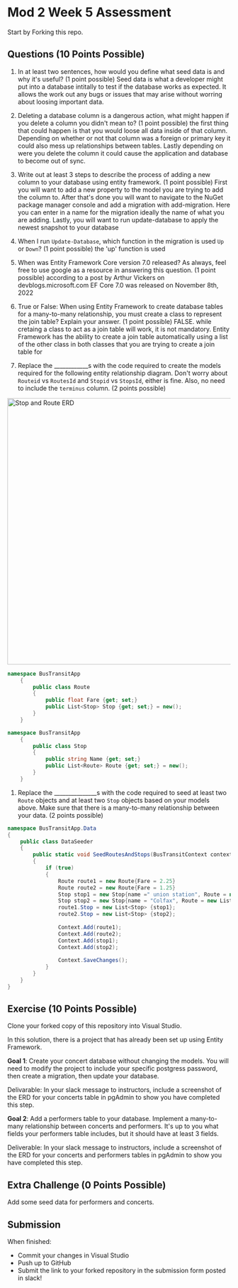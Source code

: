# Mod 2 Week 5 Assessment

Start by Forking this repo.

## Questions (10 Points Possible)

1. In at least two sentences, how would you define what seed data is and why it's useful? (1 point possible)
Seed data is what a developer might put into a database intitally to test if the database works as expected. It allows the work out any bugs or issues that may arise without worring about loosing important data. 
1. Deleting a database column is a dangerous action, what might happen if you delete a column you didn't mean to? (1 point possible)
the first thing that could happen is that you would loose all data inside of that column. Depending on whether or not that column was a foreign or primary key it could also mess up relationships between tables. Lastly depending on were you delete the column it could cause the application and database to become out of sync.
1. Write out at least 3 steps to describe the process of adding a new column to your database using entity framework. (1 point possible)
    First you will want to add a new property to the model you are trying to add the column to. After that's done you will want to navigate to the NuGet package manager console and add a migration with add-migration. Here you can enter in a name for the migration ideally the name of what you are adding. Lastly, you will want to run update-database to apply the newest snapshot to your database
    
1. When I run `Update-Database`, which function in the migration is used `Up` or `Down`? (1 point possible)
the 'up' function is used
1. When was Entity Framework Core version 7.0 released? As always, feel free to use google as a resource in answering this question. (1 point possible)
according to a post by Arthur Vickers on devblogs.microsoft.com EF Core 7.0 was released on November 8th, 2022
1. True or False: When using Entity Framework to create database tables for a many-to-many relationship, you must create a class to represent the join table? Explain your answer. (1 point possible) FALSE. while cretaing a class to act as a join table will work, it is not mandatory. Entity Framework has the ability to create a join table automatically using a list of the other class in both classes that you are trying to create a join table for

1. Replace the ____________s with the code required to create the models required for the following entity relationship diagram. Don't worry about `Routeid` vs `RoutesId` and `Stopid` vs `StopsId`, either is fine. Also, no need to include the `terminus` column. (2 points possible)

<img width="600" alt="Stop and Route ERD" src="https://user-images.githubusercontent.com/11747682/228308854-d2328b8c-32d2-4eb9-aa0d-8a2b3d4c6bfa.png">

```C#
namespace BusTransitApp
    {
        public class Route
        {
            public float Fare {get; set;}
            public List<Stop> Stop {get; set;} = new();
        }
    }

namespace BusTransitApp
    {
        public class Stop
        {
            public string Name {get; set;}
            public List<Route> Route {get; set;} = new();
        }
    }
```


1. Replace the _______________s with the code required to seed at least two `Route` objects and at least two `Stop` objects based on your models above. Make sure that there is a many-to-many relationship between your data. (2 points possible)

```C#
namespace BusTransitApp.Data
{
    public class DataSeeder
    {
        public static void SeedRoutesAndStops(BusTransitContext context)
        {
            if (true)
            {
                Route route1 = new Route{Fare = 2.25}
                Route route2 = new Route{Fare = 1.25}
                Stop stop1 = new Stop{name =" union station", Route = new List<Route> { route1 } };
                Stop stop2 = new Stop{name = "Colfax", Route = new List<Route> { route2 } };
                route1.Stop = new List<Stop> {stop1};
                route2.Stop = new List<Stop> {stop2};
                
                Context.Add(route1);
                Context.Add(route2);
                Context.Add(stop1);
                Context.Add(stop2);
                
                Context.SaveChanges();
            }
        }
    }
}
```
## Exercise (10 Points Possible)

Clone your forked copy of this repository into Visual Studio.  

In this solution, there is a project that has already been set up using Entity Framework.

**Goal 1**: Create your concert database without changing the models. You will need to modify the project to include your specific postgress password, then create a migration, then update your database.

Delivarable: In your slack message to instructors, include a screenshot of the ERD for your concerts table in pgAdmin to show you have completed this step.

**Goal 2**: Add a performers table to your database. Implement a many-to-many relationship between concerts and performers. It's up to you what fields your performers table includes, but it should have at least 3 fields.

Deliverable: In your slack message to instructors, include a screenshot of the ERD for your concerts and performers tables in pgAdmin to show you have completed this step.

## Extra Challenge (0 Points Possible)

Add some seed data for performers and concerts.

## Submission

When finished:
* Commit your changes in Visual Studio
* Push up to GitHub
* Submit the link to your forked repository in the submission form posted in slack!
